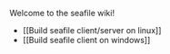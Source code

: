 Welcome to the seafile wiki!

* [[Build seafile client/server on linux]]
* [[Build seafile client on windows]]